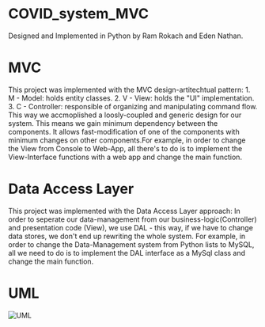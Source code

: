 # COVID_system_MVC
Designed and Implemented in Python by Ram Rokach and Eden Nathan.
# MVC
This project was implemented with the MVC design-artitechtual pattern:
    1. M - Model: holds entity classes.
    2. V - View: holds the "UI" implementation.
    3. C - Controller: responsible of organizing and manipulating command flow.
This way we accmoplished a loosly-coupled and generic design for our system. This means we gain minimum dependency between the components. It allows fast-modification of one of the components with minimum changes on other components.For example, in order to change the View from Console to Web-App, all there's to do is to implement the View-Interface functions with a web app and change the main function. 
# Data Access Layer
This project was implemented with the Data Access Layer approach:
In order to seperate our data-management from our business-logic(Controller) and presentation code (View), we use DAL - this way, if we have to change data stores, we don't end up rewriting the whole system. For example, in order to change the Data-Management system from Python lists to MySQL, all we need to do is to implement the DAL interface as a MySql class and change the main function.

# UML

![UML](https://github.com/[username]/[reponame]/blob/[branch]/image.jpg?raw=true)

